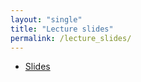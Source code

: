```yaml
---
layout: "single"
title: "Lecture slides"
permalink: /lecture_slides/
---
```


* [Slides](https://github.com/wletsou/bioinformatics/raw/master/docs/Biol%20350%20slides.pdf)
